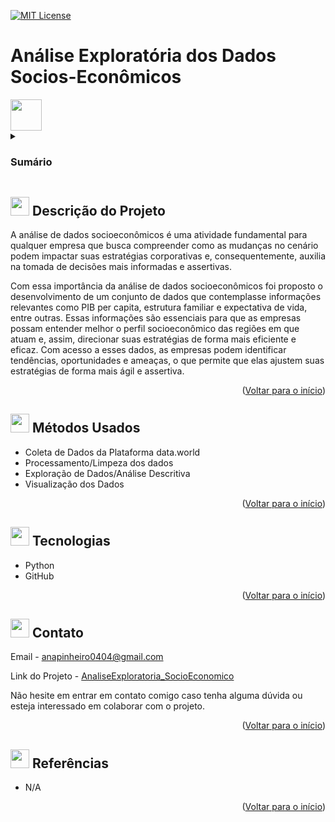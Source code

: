 <a name="readme-top"></a>

[![MIT License][license-shield]][license-url]

# Análise Exploratória dos Dados Socios-Econômicos
 <img src="https://user-images.githubusercontent.com/57241391/234729003-071e32a7-5bbf-49cf-85d2-5129ce49a74b.png" height="50">

<!-- Sumário -->
<details>
 <summary><h3>Sumário</h3></summary>
  <ol>
    <li><a href="#-descrição-do-projeto">Descrição do Projeto</a></li>
    <li><a href="#-métodos-usados">Métodos Usados</a></li>
    <li><a href="#-tecnologias">Tecnologias</a></li>
    <li><a href="#-contato">Contato</a></li>
    <li><a href="#-referências">Referências</a></li>
  </ol>
</details>

## <img src="https://user-images.githubusercontent.com/57241391/217628486-4fd94a14-a731-4978-9c49-22730fb2d449.png" height="30"> Descrição do Projeto 
 
 A análise de dados socioeconômicos é uma atividade fundamental para qualquer empresa que busca compreender como as mudanças no cenário podem impactar suas estratégias corporativas e, consequentemente, auxilia na tomada de decisões mais informadas e assertivas.
 
Com essa importância da análise de dados socioeconômicos foi proposto o desenvolvimento de um conjunto de dados que contemplasse informações relevantes como PIB per capita, estrutura familiar e expectativa de vida, entre outras. Essas informações são essenciais para que as empresas possam entender melhor o perfil socioeconômico das regiões em que atuam e, assim, direcionar suas estratégias de forma mais eficiente e eficaz. Com acesso a esses dados, as empresas podem identificar tendências, oportunidades e ameaças, o que permite que elas ajustem suas estratégias de forma mais ágil e assertiva.

<p align="right">(<a href="#readme-top">Voltar para o início</a>)</p>


## <img src="https://user-images.githubusercontent.com/57241391/217636535-f4831826-c808-4a6c-9598-664e0eedfc14.png" height="30"> Métodos Usados

* Coleta de Dados da Plataforma data.world
* Processamento/Limpeza dos dados
* Exploração de Dados/Análise Descritiva
* Visualização dos Dados

<p align="right">(<a href="#readme-top">Voltar para o início</a>)</p>

## <img src="https://user-images.githubusercontent.com/57241391/217635773-9ad89821-c574-4962-9b11-1d599d068490.png" height="30"> Tecnologias

* Python
* GitHub

<p align="right">(<a href="#readme-top">Voltar para o início</a>)</p>

## <img src="https://user-images.githubusercontent.com/57241391/217637444-71fb0baf-2675-4da8-b85f-fe5ee2ffd4c2.png" height="30"> Contato

Email - <anapinheiro0404@gmail.com>

Link do Projeto - [AnaliseExploratoria_SocioEconomico](https://github.com/anamariapego/AnaliseExploratoria_SocioEconomico)

Não hesite em entrar em contato comigo caso tenha alguma dúvida ou esteja interessado em colaborar com o projeto.

<p align="right">(<a href="#readme-top">Voltar para o início</a>)</p>

## <img src="https://user-images.githubusercontent.com/57241391/217642578-1de992a9-8b94-41fc-b193-1ba0b8cd4141.png" height="30"> Referências

* N/A
  


<p align="right">(<a href="#readme-top">Voltar para o início</a>)</p>

<!-- links -->

[license-shield]:https://img.shields.io/github/license//AnaliseExploratoria_SocioEconomico?color=brightgreen&style=flat-square 
[license-url]: https://github.com//AnaliseExploratoria_SocioEconomico/blob/main/LICENSE 
